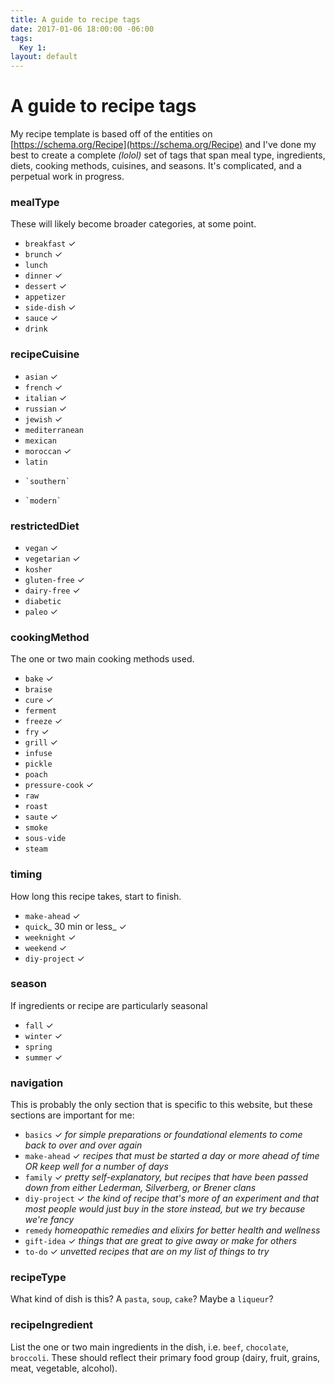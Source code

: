 ```yaml
---
title: A guide to recipe tags
date: 2017-01-06 18:00:00 -06:00
tags:
  Key 1: 
layout: default
---
```


# A guide to recipe tags

My recipe template is based off of the entities on [https://schema.org/Recipe](https://schema.org/Recipe) and I've done my best to create a complete _(lolol)_ set of tags that span meal type, ingredients, diets, cooking methods, cuisines, and seasons. It's complicated, and a perpetual work in progress.

### mealType

These will likely become broader categories, at some point.

*   `breakfast` ✓
*   `brunch` ✓
*   `lunch`
*   `dinner` ✓
*   `dessert` ✓
*   `appetizer`
*   `side-dish` ✓
*   `sauce` ✓
*   `drink`

### recipeCuisine

*   `asian` ✓
*   `french` ✓
*   `italian` ✓
*   `russian` ✓
*   `jewish` ✓
*   `mediterranean`
*   `mexican`
* 	`moroccan` ✓
*   `latin`
*	  `southern`
*	  `modern`

### restrictedDiet

*   `vegan`  ✓
*   `vegetarian`  ✓
*   `kosher`
*   `gluten-free`  ✓
*   `dairy-free`  ✓
*   `diabetic`
*   `paleo`  ✓

### cookingMethod

The one or two main cooking methods used.

*   `bake`  ✓
*   `braise`
*   `cure`  ✓
*   `ferment`
*   `freeze`  ✓
*   `fry`  ✓
*   `grill`  ✓
*   `infuse`
*   `pickle`
*   `poach`
*   `pressure-cook`  ✓
*   `raw`
*   `roast`
*   `saute`  ✓
*   `smoke`
*   `sous-vide`
*   `steam`


### timing

How long this recipe takes, start to finish.

*   `make-ahead`  ✓
*   `quick`_ 30 min or less_  ✓
*   `weeknight`  ✓
*   `weekend`  ✓
*   `diy-project`  ✓

### season

If ingredients or recipe are particularly seasonal

*   `fall`  ✓
*   `winter`  ✓
*   `spring`
*   `summer`  ✓

### navigation

This is probably the only section that is specific to this website, but these sections are important for me:

*   `basics`  ✓ _for simple preparations or foundational elements to come back to over and over again_
*   `make-ahead`  ✓ _recipes that must be started a day or more ahead of time OR keep well for a number of days_
*   `family`  ✓ _pretty self-explanatory, but recipes that have been passed down from either Lederman, Silverberg, or Brener clans_
*   `diy-project`  ✓ _the kind of recipe that's more of an experiment and that most people would just buy in the store instead, but we try because we're fancy_
*   `remedy` _homeopathic remedies and elixirs for better health and wellness_
*   `gift-idea`  ✓ _things that are great to give away or make for others_
*   `to-do`  ✓ _unvetted recipes that are on my list of things to try_

### recipeType

What kind of dish is this? A `pasta`, `soup`, `cake`? Maybe a `liqueur`?

### recipeIngredient

List the one or two main ingredients in the dish, i.e. `beef`, `chocolate`, `broccoli`. These should reflect their primary food group (dairy, fruit, grains, meat, vegetable, alcohol).
